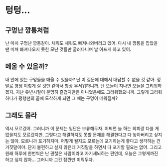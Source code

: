# 텅텅...

## 구멍난 깡통처럼
 난 마치 구멍난 깡통같아. 채워도 채워도 빠져나와버리고 있어. 다시 내 깡통을 잡았을 땐 미쳐 빠져나오지 못한 모난 것들만 굴러다니며 날 아프게 하고 있어.

## 메울 수 있을까?
 내 안에 있는 구멍들을 매울 수 있을까? 난 이 질문에 대해서 대답할 수 없을 것 같아. 정말로 평생 이렇게 살 것만 같아서 항상 무서워하니까. 난 오늘이 지나면 오늘을 그리워하겠지. 지난 유년시절이 분명히 즐겁지만은 아니었음에도 그리워했으니까. 그렇게 그리워하다가 평행선의 끝에 도착하게 되면 그 때는 구멍이 메워질까? 

## 그래도 몰라
 역시 모르겠어. 그러니까 이 문제는 일단은 보류해두자. 어쩌면 늘 하는 회피랑 다를 게 없을지도 모르겠지만, 그렇다고 해결하지도 못할 문제를 해결한다고 다 놓아버리고 싶지는 않아. 모르니까 포기하지마. 어떻게 될지도 모르는데 포기하는게 좋다고 생각하는 건 거짓말이야. 단지 불편하고 싶지 않은데 거짓말을 하면서 다 포기할 필요는 없어. 그리고 원래 하루에 한번씩은 난 괜찮은 사람이라고 자기세뇌하는 편인데, 오늘은 그렇게까진 하고 싶지 않아... 그러니까 그건 잠깐만 미뤄두자.
